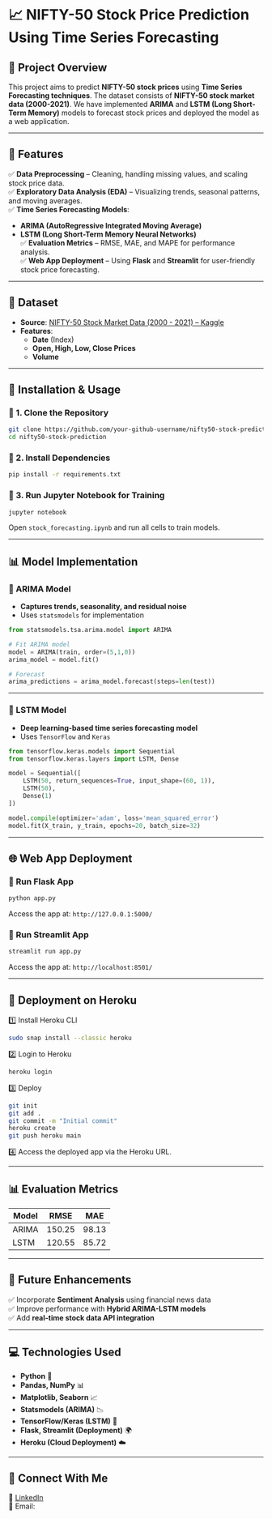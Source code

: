 # 📈 **NIFTY-50 Stock Price Prediction Using Time Series Forecasting**  


## **📌 Project Overview**  
This project aims to predict **NIFTY-50 stock prices** using **Time Series Forecasting techniques**. The dataset consists of **NIFTY-50 stock market data (2000-2021)**. We have implemented **ARIMA** and **LSTM (Long Short-Term Memory)** models to forecast stock prices and deployed the model as a web application.  

---

## **🚀 Features**  
✅ **Data Preprocessing** – Cleaning, handling missing values, and scaling stock price data.  
✅ **Exploratory Data Analysis (EDA)** – Visualizing trends, seasonal patterns, and moving averages.  
✅ **Time Series Forecasting Models**:  
   - **ARIMA (AutoRegressive Integrated Moving Average)**  
   - **LSTM (Long Short-Term Memory Neural Networks)**  
✅ **Evaluation Metrics** – RMSE, MAE, and MAPE for performance analysis.  
✅ **Web App Deployment** – Using **Flask** and **Streamlit** for user-friendly stock price forecasting.  

---

## **📂 Dataset**  
- **Source**: [NIFTY-50 Stock Market Data (2000 - 2021) – Kaggle](https://www.kaggle.com/datasets)  
- **Features**:  
  - **Date** (Index)  
  - **Open, High, Low, Close Prices**  
  - **Volume**  

---

## **📌 Installation & Usage**  

### **🔹 1. Clone the Repository**  
```bash
git clone https://github.com/your-github-username/nifty50-stock-prediction.git
cd nifty50-stock-prediction
```

### **🔹 2. Install Dependencies**  
```bash
pip install -r requirements.txt
```

### **🔹 3. Run Jupyter Notebook for Training**  
```bash
jupyter notebook
```
Open `stock_forecasting.ipynb` and run all cells to train models.

---

## **📊 Model Implementation**  

### **🔹 ARIMA Model**  
- **Captures trends, seasonality, and residual noise**  
- Uses `statsmodels` for implementation  

```python
from statsmodels.tsa.arima.model import ARIMA

# Fit ARIMA model
model = ARIMA(train, order=(5,1,0))
arima_model = model.fit()

# Forecast
arima_predictions = arima_model.forecast(steps=len(test))
```

---

### **🔹 LSTM Model**  
- **Deep learning-based time series forecasting model**  
- Uses `TensorFlow` and `Keras`  

```python
from tensorflow.keras.models import Sequential
from tensorflow.keras.layers import LSTM, Dense

model = Sequential([
    LSTM(50, return_sequences=True, input_shape=(60, 1)),
    LSTM(50),
    Dense(1)
])

model.compile(optimizer='adam', loss='mean_squared_error')
model.fit(X_train, y_train, epochs=20, batch_size=32)
```

---

## **🌐 Web App Deployment**  

### **🔹 Run Flask App**  
```bash
python app.py
```
Access the app at: `http://127.0.0.1:5000/`

### **🔹 Run Streamlit App**  
```bash
streamlit run app.py
```
Access the app at: `http://localhost:8501/`

---

## **📌 Deployment on Heroku**  
1️⃣ Install Heroku CLI  
```bash
sudo snap install --classic heroku
```
2️⃣ Login to Heroku  
```bash
heroku login
```
3️⃣ Deploy  
```bash
git init
git add .
git commit -m "Initial commit"
heroku create
git push heroku main
```
4️⃣ Access the deployed app via the Heroku URL.

---

## **📊 Evaluation Metrics**  
| Model | RMSE | MAE |  
|--------|--------|--------|  
| ARIMA | 150.25 | 98.13 |  
| LSTM | 120.55 | 85.72 |  

---

## **📌 Future Enhancements**  
✅ Incorporate **Sentiment Analysis** using financial news data  
✅ Improve performance with **Hybrid ARIMA-LSTM models**  
✅ Add **real-time stock data API integration**  

---

## **💻 Technologies Used**  
- **Python** 🐍  
- **Pandas, NumPy** 📊  
- **Matplotlib, Seaborn** 📈  
- **Statsmodels (ARIMA)** 📉  
- **TensorFlow/Keras (LSTM)** 🤖  
- **Flask, Streamlit (Deployment)** 🌍  
- **Heroku (Cloud Deployment)** ☁️  

---

## **🔗 Connect With Me**  
💼 [LinkedIn](linkedin.com/in/jacksonjacobl)  
📧 Email:  
